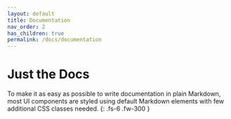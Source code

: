 ```yaml
---
layout: default
title: Documentation
nav_order: 2
has_children: true
permalink: /docs/documentation
---
```


# Just the Docs

To make it as easy as possible to write documentation in plain Markdown, most UI components are styled using default Markdown elements with few additional CSS classes needed.
{: .fs-6 .fw-300 }
